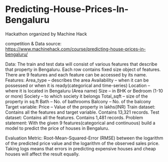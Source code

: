 # Predicting-House-Prices-In-Bengaluru
 Hackathon organized by Machine Hack

competition & Data source:
https://www.machinehack.com/course/predicting-house-prices-in-bengaluru/

Data:
The train and test data will consist of various features that describe that property in Bengaluru.
Each row contains fixed size object of features. There are 9 features and each feature can be accessed by its name.
Features:
Area_type – describes the area
Availability – when it can be possessed or when it is ready(categorical and time-series)
Location – where it is located in Bengaluru (Area name)
Size – in BHK or Bedroom (1-10 or more)
Society – to which society it belongs
Total_sqft – size of the property in sq.ft
Bath – No. of bathrooms
Balcony – No. of the balcony
Target variable:
Price – Value of the property in lakhs(INR)
Train dataset:
Contains all the features and target variable.
Contains 13,321 records.
Test dataset:
Contains all the features.
Contains 1,481 records.
Problem statement:
With the given 9 features(categorical and continuous) build a model to predict the price of houses in Bengaluru.

Evaluation Metric:
Root-Mean-Squared-Error (RMSE) between the logarithm of the predicted price value and the logarithm of the observed sales price.
Taking logs means that errors in predicting expensive houses and cheap houses will affect the result equally.
